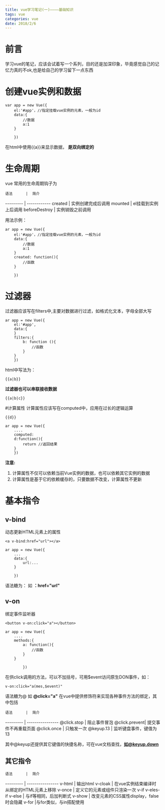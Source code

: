 ```yaml
---
title: vue学习笔记(一)————基础知识
tags: vue
categories: vue
date: 2018/2/6
---
```


# 前言
学习vue的笔记，应该会试着写一个系列，目的还是加深印象，毕竟感觉自己的记忆力真的不ok,也是给自己的学习留下一点东西

# 创建vue实例和数据

```
var app = new Vue({
	el:'#app'，//指定挂载vue实例的元素，一般为id
	data:{
		//数据
		a:1
	}

	})

```
在html中使用{{a}}来显示数据， **是双向绑定的** 

# 生命周期

vue 常用的生命周期钩子为


    语法      |  简介 
---------      |  ------------
created        | 实例创建完成后调用
mounted        | el挂载到实例上后调用
beforeDestroy  | 实例销毁之前调用

用法示例：
```
ar app = new Vue({
	el:'#app'，//指定挂载vue实例的元素，一般为id
	data:{
		//数据
		a:1
	}
	created: function(){
		//函数
	}

	})

```

# 过滤器
 过滤器应该写在filters中,主要对数据进行过滤，如格式化文本，字母全部大写

```
ar app = new Vue({
	el:'#app',
	data:{
	}
	filters:{
		b: function (){
			//函数
		}
	}
	})
```

html中写法为：

```
{{a|b}}
```

**过滤器也可以串联接收数据**

```
{{a|b|c}}
```

#计算属性
计算属性应该写在computed中，应用在过长的逻辑运算
```
{{d}}

ar app = new Vue({
	....
	computed:
	d:function(){
		return //返回结果
	}
	})

```
**注意:**

1. 计算属性不仅可以依赖当前Vue实例的数据，也可以依赖其它实例的数据
2. 计算属性是基于它的依赖缓存的，只要数据不改变，计算属性不更新

# 基本指令
## v-bind
动态更新HTML元素上的属性
```
<a v-bind:href="url"></a>

ar app = new Vue({
	...
	data:{
		url:...
	}

	})
```
语法糖为： 如 **：href="url"**
## v-on 
绑定事件监听器
```
<button v-on:click="a"></button>

ar app = new Vue({
	....
	methods:{
		a: function(){
			//函数
		}
	}

		})
```
在供click调用的方法，可以不加括号，可用$event访问原生DON事件，如：
```
v-on:click="a(mes,$event)"

```
语法糖为@ 如 **@click="a"**
在vue中提供修饰符来实现各种事件方法的绑定，其中包括

    语法      |  简介 
---------     |  ----------------
@click.stop   | 阻止事件冒泡
@click.prevent| 提交事件不再重载页面
@click.once   | 只触发一次
@keyup.13     | 监听键盘事件，键值为13

其中@keyup还提供其它键值的快捷名称，可在vue文档查找，**如@keyup.down**
## 其它指令

    语法      |  简介 
---------    |  ----------------
v-html                  | 输出html 
v-cloak                 | 在vue实例结束编译时从绑定的HTML元素上移除
v-once                  | 定义它的元素或组件只渲染一次
v-if  v-eles-if v-else  | 与if等相同，后加判断式
v-show                  | 改变元素的CSS属性display，false时会隐藏
v-for                   |与for类似，与in搭配使用






